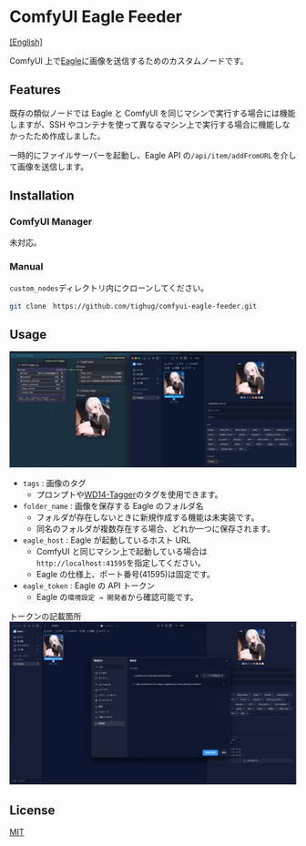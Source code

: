 # ComfyUI Eagle Feeder

[[English]](./README.md)

ComfyUI 上で[Eagle](./https://jp.eagle.cool/)に画像を送信するためのカスタムノードです。

## Features

既存の類似ノードでは Eagle と ComfyUI を同じマシンで実行する場合には機能しますが、SSH やコンテナを使って異なるマシン上で実行する場合に機能しなかったため作成しました。

一時的にファイルサーバーを起動し、Eagle API の`/api/item/addFromURL`を介して画像を送信します。

## Installation

### ComfyUI Manager

未対応。

### Manual

`custom_nodes`ディレクトリ内にクローンしてください。

```bash
git clone　https://github.com/tighug/comfyui-eagle-feeder.git
```

## Usage

![EagleFeeder](./doc/eagle.png)

- `tags` : 画像のタグ
  - プロンプトや[WD14-Tagger](./https://github.com/pythongosssss/ComfyUI-WD14-Tagger?tab=readme-ov-file)のタグを使用できます。
- `folder_name` : 画像を保存する Eagle のフォルダ名
  - フォルダが存在しないときに新規作成する機能は未実装です。
  - 同名のフォルダが複数存在する場合、どれか一つに保存されます。
- `eagle_host` : Eagle が起動しているホスト URL
  - ComfyUI と同じマシン上で起動している場合は`http://localhost:41595`を指定してください。
  - Eagle の仕様上、ポート番号(41595)は固定です。
- `eagle_token` : Eagle の API トークン
  - Eagle の`環境設定 → 開発者`から確認可能です。

トークンの記載箇所
![EagleFeeder Token](./doc/eagle_token.png)

## License

[MIT](./LICENSE)

